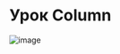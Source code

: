 # Урок Column

![image](https://github.com/Satillis/Flutter_culumn_Les/assets/69206121/081a804d-18e0-492a-a0f0-e374ab6f94cd)
